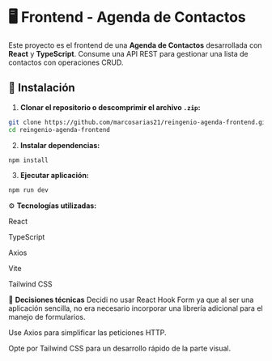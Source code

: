 # 🖥️ Frontend - Agenda de Contactos

Este proyecto es el frontend de una **Agenda de Contactos** desarrollada con **React** y **TypeScript**. Consume una API REST para gestionar una lista de contactos con operaciones CRUD.

## 🚀 Instalación

1. **Clonar el repositorio o descomprimir el archivo `.zip`:**

```bash
git clone https://github.com/marcosarias21/reingenio-agenda-frontend.git
cd reingenio-agenda-frontend
```
2. **Instalar dependencias:**
```bash
npm install
```

3. **Ejecutar aplicación:**  
```bash
npm run dev
```


⚙️ **Tecnologías utilizadas:**

React

TypeScript

Axios

Vite

Tailwind CSS



🎯  **Decisiones técnicas**
Decidi no usar React Hook Form ya que al ser una aplicación sencilla, no era necesario incorporar una librería adicional para el manejo de formularios.

Use Axios para simplificar las peticiones HTTP.

 Opte por Tailwind CSS para un desarrollo rápido de la parte visual.



